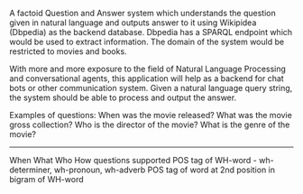 A factoid Question and Answer system which understands the question given in natural language and outputs answer to it using Wikipidea (Dbpedia) as the backend database. Dbpedia has a SPARQL endpoint which would be used to extract information. The domain of the system would be restricted to movies and books. 

With more and more exposure to the field of Natural Language Processing and conversational agents, this application will help as a backend for chat bots or other communication system. Given a natural language query string, the system should be able to process and output the answer.

Examples of questions:
When was the movie released?
What was the movie gross collection?
Who is the director of the movie?
What is the genre of the movie?

---------------------

When What Who How questions supported
POS tag of WH-word - wh-determiner, wh-pronoun, wh-adverb
POS tag of word at 2nd position in bigram of WH-word

